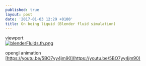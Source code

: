 ```yaml
---
published: true
layout: post
date: '2017-01-03 12:29 +0100'
title: On being liquid (Blender fluid simulation)
---
```

viewport  
[![blenderFluids.th.png](https://cdn.scrot.moe/images/2017/01/03/blenderFluids.th.png)](https://youtu.be/g-EHTPyt5MI)

opengl animation  
[https://youtu.be/5BO7yy4jm90](https://youtu.be/5BO7yy4jm90)
